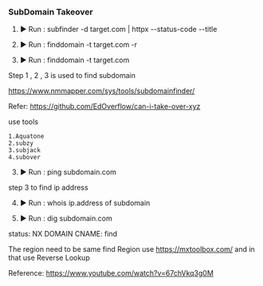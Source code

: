 ### SubDomain Takeover 

1. ▶ Run : subfinder -d target.com | httpx --status-code --title 

2. ▶ Run : finddomain -t target.com -r

2. ▶ Run : finddomain -t target.com

Step 1 , 2 , 3 is used to find subdomain

https://www.nmmapper.com/sys/tools/subdomainfinder/

Refer: https://github.com/EdOverflow/can-i-take-over-xyz

use tools

    1.Aquatone
    2.subzy
    3.subjack
    4.subover

3. ▶ Run :  ping subdomain.com 

step 3 to find ip address

4. ▶ Run : whois ip.address of subdomain

5. ▶ Run : dig subdomain.com

status: NX DOMAIN
CNAME: find

The region need to be same 
find Region 
use  https://mxtoolbox.com/ and in that use Reverse Lookup

Reference: https://www.youtube.com/watch?v=67chVkq3g0M
